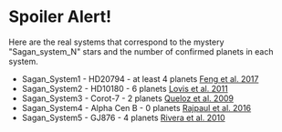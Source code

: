 # Spoiler Alert!

Here are the real systems that correspond to the mystery "Sagan_system_N" stars and the number of confirmed planets in each system.

- Sagan_System1 - HD20794 - at least 4 planets [Feng et al. 2017](https://ui.adsabs.harvard.edu/abs/2017A%26A...605A.103F/abstract)
- Sagan_System2 - HD10180 - 6 planets [Lovis et al. 2011](https://ui.adsabs.harvard.edu/abs/2011A%26A...528A.112L/abstract)
- Sagan_System3 - Corot-7 - 2 planets [Queloz et al. 2009](https://ui.adsabs.harvard.edu/abs/2009A%26A...506..303Q/abstract)
- Sagan_System4 - Alpha Cen B - 0 planets [Rajpaul et al. 2016](https://ui.adsabs.harvard.edu/abs/2016MNRAS.456L...6R/abstract)
- Sagan_System5 - GJ876 - 4 planets [Rivera et al. 2010](https://ui.adsabs.harvard.edu/abs/2010ApJ...719..890R/abstract)
